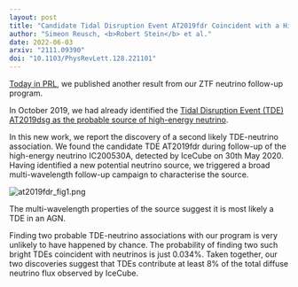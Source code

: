 ```yaml
---
layout: post
title: "Candidate Tidal Disruption Event AT2019fdr Coincident with a High-Energy Neutrino"
author: "Simeon Reusch, <b>Robert Stein</b> et al."
date: 2022-06-03
arxiv: "2111.09390"
doi: "10.1103/PhysRevLett.128.221101"
---
```

[Today in PRL](https://doi.org/10.1103/PhysRevLett.128.221101), we published another result from our ZTF neutrino follow-up program. 

In October 2019, we had already identified the [Tidal Disruption Event (TDE) AT2019dsg as the probable source of high-energy neutrino](https://robertdstein.github.io/research/2021/02/22/at2019dsg.html). 

In this new work, we report the discovery of a second likely TDE-neutrino association.
We found the candidate TDE AT2019fdr during follow-up of the high-energy neutrino IC200530A, detected by IceCube on 30th May 2020.
Having identified a new potential neutrino source, we triggered a broad multi-wavelength follow-up campaign to characterise the source.

<img src="/images/research/at2019fdr/at2019dsg_fig1.png" alt="at2019fdr_fig1.png" class="center"/>

The multi-wavelength properties of the source suggest it is most likely a TDE in an AGN. 

Finding two probable TDE-neutrino associations with our program is very unlikely to have happened by chance. 
The probability of finding two such bright TDEs coincident with neutrinos is just 0.034%.
Taken together, our two discoveries suggest that TDEs contribute at least 8% of the total diffuse neutrino flux observed by IceCube.
